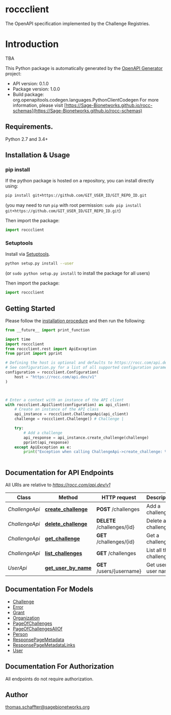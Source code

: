 # roccclient
The OpenAPI specification implemented by the Challenge Registries.
# Introduction
TBA


This Python package is automatically generated by the [OpenAPI Generator](https://openapi-generator.tech) project:

- API version: 0.1.0
- Package version: 1.0.0
- Build package: org.openapitools.codegen.languages.PythonClientCodegen
For more information, please visit [https://Sage-Bionetworks.github.io/rocc-schemas](https://Sage-Bionetworks.github.io/rocc-schemas)

## Requirements.

Python 2.7 and 3.4+

## Installation & Usage
### pip install

If the python package is hosted on a repository, you can install directly using:

```sh
pip install git+https://github.com/GIT_USER_ID/GIT_REPO_ID.git
```
(you may need to run `pip` with root permission: `sudo pip install git+https://github.com/GIT_USER_ID/GIT_REPO_ID.git`)

Then import the package:
```python
import roccclient
```

### Setuptools

Install via [Setuptools](http://pypi.python.org/pypi/setuptools).

```sh
python setup.py install --user
```
(or `sudo python setup.py install` to install the package for all users)

Then import the package:
```python
import roccclient
```

## Getting Started

Please follow the [installation procedure](#installation--usage) and then run the following:

```python
from __future__ import print_function

import time
import roccclient
from roccclient.rest import ApiException
from pprint import pprint

# Defining the host is optional and defaults to https://rocc.com/api.dev/v1
# See configuration.py for a list of all supported configuration parameters.
configuration = roccclient.Configuration(
    host = "https://rocc.com/api.dev/v1"
)



# Enter a context with an instance of the API client
with roccclient.ApiClient(configuration) as api_client:
    # Create an instance of the API class
    api_instance = roccclient.ChallengeApi(api_client)
    challenge = roccclient.Challenge() # Challenge | 

    try:
        # Add a challenge
        api_response = api_instance.create_challenge(challenge)
        pprint(api_response)
    except ApiException as e:
        print("Exception when calling ChallengeApi->create_challenge: %s\n" % e)
    
```

## Documentation for API Endpoints

All URIs are relative to *https://rocc.com/api.dev/v1*

Class | Method | HTTP request | Description
------------ | ------------- | ------------- | -------------
*ChallengeApi* | [**create_challenge**](docs/ChallengeApi.md#create_challenge) | **POST** /challenges | Add a challenge
*ChallengeApi* | [**delete_challenge**](docs/ChallengeApi.md#delete_challenge) | **DELETE** /challenges/{id} | Delete a challenge
*ChallengeApi* | [**get_challenge**](docs/ChallengeApi.md#get_challenge) | **GET** /challenges/{id} | Get a challenge
*ChallengeApi* | [**list_challenges**](docs/ChallengeApi.md#list_challenges) | **GET** /challenges | List all the challenges
*UserApi* | [**get_user_by_name**](docs/UserApi.md#get_user_by_name) | **GET** /users/{username} | Get user by user name


## Documentation For Models

 - [Challenge](docs/Challenge.md)
 - [Error](docs/Error.md)
 - [Grant](docs/Grant.md)
 - [Organization](docs/Organization.md)
 - [PageOfChallenges](docs/PageOfChallenges.md)
 - [PageOfChallengesAllOf](docs/PageOfChallengesAllOf.md)
 - [Person](docs/Person.md)
 - [ResponsePageMetadata](docs/ResponsePageMetadata.md)
 - [ResponsePageMetadataLinks](docs/ResponsePageMetadataLinks.md)
 - [User](docs/User.md)


## Documentation For Authorization

 All endpoints do not require authorization.

## Author

thomas.schaffter@sagebionetworks.org


